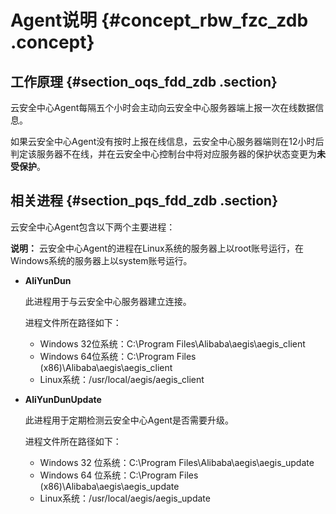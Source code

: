 # Agent说明 {#concept_rbw_fzc_zdb .concept}

## 工作原理 {#section_oqs_fdd_zdb .section}

云安全中心Agent每隔五个小时会主动向云安全中心服务器端上报一次在线数据信息。

如果云安全中心Agent没有按时上报在线信息，云安全中心服务器端则在12小时后判定该服务器不在线，并在云安全中心控制台中将对应服务器的保护状态变更为**未受保护**。

## 相关进程 {#section_pqs_fdd_zdb .section}

云安全中心Agent包含以下两个主要进程：

**说明：** 云安全中心Agent的进程在Linux系统的服务器上以root账号运行，在Windows系统的服务器上以system账号运行。

-   **AliYunDun**

    此进程用于与云安全中心服务器建立连接。

    进程文件所在路径如下：

    -   Windows 32位系统：C:\\Program Files\\Alibaba\\aegis\\aegis\_client
    -   Windows 64位系统：C:\\Program Files \(x86\)\\Alibaba\\aegis\\aegis\_client
    -   Linux系统：/usr/local/aegis/aegis\_client
-   **AliYunDunUpdate**

    此进程用于定期检测云安全中心Agent是否需要升级。

    进程文件所在路径如下：

    -   Windows 32 位系统：C:\\Program Files\\Alibaba\\aegis\\aegis\_update
    -   Windows 64 位系统：C:\\Program Files \(x86\)\\Alibaba\\aegis\\aegis\_update
    -   Linux系统：/usr/local/aegis/aegis\_update

